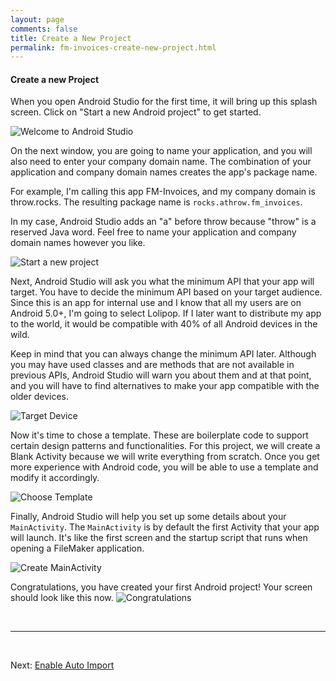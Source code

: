 ```yaml
---
layout: page
comments: false
title: Create a New Project
permalink: fm-invoices-create-new-project.html
---
```


#### Create a new Project

When you open Android Studio for the first time, it will bring up this splash screen.  Click on "Start a new Android project" to get started.

![Welcome to Android Studio](http://throw.rocks/fm-invoices/05_create_project/create_new_project_01_welcome.png)

On the next window, you are going to name your application, and you will also need to enter your company domain name. The combination of your application and company domain names creates the app's package name.

For example, I'm calling this app FM-Invoices, and my company domain is throw.rocks. The resulting package name is `rocks.athrow.fm_invoices`.

In my case, Android Studio adds an "a" before throw because 
"throw" is a reserved Java word. Feel free to name your application and company domain names however you like.

![Start a new project](http://throw.rocks/fm-invoices/05_create_project/create_new_project_02_project_name.png)

Next, Android Studio will ask you what the minimum API that your app will target. You have to decide the minimum API based on your target audience.  Since this is an app for internal use and I know that all my users are on Android 5.0+, I'm going to select Lolipop. If I later want to distribute my app to the world, it would be compatible with 40% of all Android devices in the wild.

Keep in mind that you can always change the minimum API later. Although you may have used classes and are methods that are not available in previous APIs, Android Studio will warn you about them and at that point, and you will have to find alternatives to make your app compatible with the older devices.

![Target Device](http://throw.rocks/fm-invoices/05_create_project/create_new_project_03_target_device.png)

Now it's time to chose a template. These are boilerplate code to support certain design patterns and functionalities. For this project, we will create a Blank Activity because we will write everything from scratch. Once you get more experience with Android code, you will be able to use a template and modify it accordingly.

![Choose Template](http://throw.rocks/fm-invoices/05_create_project/create_new_project_04_template.png)

Finally, Android Studio will help you set up some details about your `MainActivity`. The `MainActivity` is by default the first Activity that your app will launch. It's like the first screen and the startup script that runs when opening a FileMaker application.

![Create MainActivity](http://throw.rocks/fm-invoices/05_create_project/create_new_project_05_main_activity.png)

Congratulations, you have created your first Android project! Your screen should look like this now. 
![Congratulations](http://throw.rocks/fm-invoices/05_create_project/create_new_project_06_congratulations.png)

<br/>
<hr/>
<br/>

Next: <a href="/fm-invoices-enable-auto-import.html">Enable Auto Import</a>